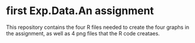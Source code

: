 # first Exp.Data.An assignment
This repository contains the four R files needed to create the four graphs in the assignment,
as well as 4 png files that the R code creataes.
